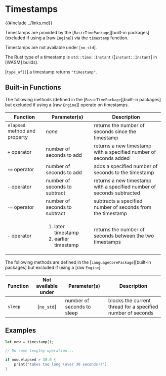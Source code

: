 Timestamps
==========

{{#include ../links.md}}

Timestamps are provided by the [`BasicTimePackage`][built-in packages] (excluded if using a [raw `Engine`])
via the `timestamp` function.

Timestamps are not available under [`no_std`].

The Rust type of a timestamp is `std::time::Instant` ([`instant::Instant`] in [WASM] builds).

[`type_of()`] a timestamp returns `"timestamp"`.


Built-in Functions
------------------

The following methods (defined in the [`BasicTimePackage`][built-in packages] but excluded if using a [raw `Engine`]) operate on timestamps.

| Function                      | Parameter(s)                                                | Description                                                           |
| ----------------------------- | ----------------------------------------------------------- | --------------------------------------------------------------------- |
| `elapsed` method and property | _none_                                                      | returns the number of seconds since the timestamp                     |
| `+` operator                  | number of seconds to add                                    | returns a new timestamp with a specified number of seconds added      |
| `+=` operator                 | number of seconds to add                                    | adds a specified number of seconds to the timestamp                   |
| `-` operator                  | number of seconds to subtract                               | returns a new timestamp with a specified number of seconds subtracted |
| `-=` operator                 | number of seconds to subtract                               | subtracts a specified number of seconds from the timestamp            |
| `-` operator                  | <ol><li>later timestamp</li><li>earlier timestamp</li></ol> | returns the number of seconds between the two timestamps              |

The following methods are defined in the [`LanguageCorePackage`][built-in packages] but excluded if using a [raw `Engine`].

| Function | Not available under | Parameter(s)               | Description                                                 |
| -------- | :-----------------: | -------------------------- | ----------------------------------------------------------- |
| `sleep`  |     [`no_std`]      | number of seconds to sleep | blocks the current thread for a specified number of seconds |


Examples
--------

```rust
let now = timestamp();

// Do some lengthy operation...

if now.elapsed > 30.0 {
    print("takes too long (over 30 seconds)!")
}
```
